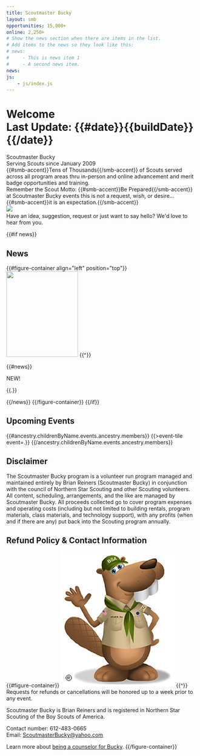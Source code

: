 ```yaml
---
title: Scoutmaster Bucky
layout: smb
opportunities: 15,000+
online: 2,250+
# Show the news section when there are items in the list.
# Add items to the news so they look like this:
# news:
#     - This is news item 1
#     - A second news item.
news:
js:
    - js/index.js
---
```


# <div class="D(f) Jc(spb) Ai(b) Fxd(c)--s"><div>Welcome</div><div class="Fz(0.4em) Fw(n) Tt(n)">Last Update: {{#date}}{{buildDate}}{{/date}}</div></div>

<div class="D(f) Fxd(c)--sm Jc(spa)">
<div>
<div class="C(--themeText) Fw(b) Fz(2em) D(f) Jc(c)">Scoutmaster Bucky</div>
<div class="D(f) Jc(c) Pb(1em)">Serving Scouts since January 2009</div>

<div class="Maw(450px) Ta(c) Mx(a)">{{#smb-accent}}Tens of Thousands{{/smb-accent}} of Scouts served across all program areas thru in-person and online advancement and merit badge opportunities and training.</div>

<div class="Ta(c) Mt(1em)">Remember the Scout Motto: {{#smb-accent}}Be Prepared{{/smb-accent}}</div>

<div class="Ta(c)">at Scoutmaster Bucky events this is not a request, wish, or desire…</div>

<div class="Ta(c)">{{#smb-accent}}it is an expectation.{{/smb-accent}}</div>
</div>
<div class="D(f) Ai(c) Fxd(c) Maw(30%)--l Maw(25%)--_sml">
<a class="D(f) Jc(c)" href="mailto:ScoutmasterBucky@yahoo.com?subject=Contact Us Home Page Inquiry"><img src="/images/contact-us.png" class="W(80%)--_sm W(35%)--m W(60%)--s H(a)"></a>
<div class="Pt(0.4em)">Have an idea, suggestion, request or just want to say hello? We'd love to hear from you.</div>
</div>
</div>

{{#if news}}

## News

{{#figure-container align="left" position="top"}}
<img src="{{@root.rootPath}}images/bucky-with-newspaper.jpg" class="W(100%) H(a)" width="189" height="225" />
{{^}}

{{#news}}

<div class="D(f)">
<div class="D(f) C(red) Fw(b) Px(8px)">NEW!</div>
<div>

{{.}}

</div>
</div>
{{/news}}
{{/figure-container}}
{{/if}}

## Upcoming Events

<div class="D(f) Fxw(w) Jc(sb) Ai(fs) Ta(in)">
{{#ancestry.childrenByName.events.ancestry.members}}
{{>event-tile event=.}}
{{/ancestry.childrenByName.events.ancestry.members}}
</div>

## Disclaimer

The Scoutmaster Bucky program is a volunteer run program managed and maintained entirely by Brian Reiners (Scoutmaster Bucky) in conjunction with the council of Northern Star Scouting and other Scouting volunteers. All content, scheduling, arrangements, and the like are managed by Scoutmaster Bucky. All proceeds collected go to cover program expenses and operating costs (including but not limited to building rentals, program materials, class materials, and technology support), with any profits (when and if there are any) put back into the Scouting program annually.

## Refund Policy & Contact Information

{{#figure-container}}
<img src="images/bucky-waving.jpg" alt="Bucky Waving" class="W(100%) H(a)"/>
{{^}}
Requests for refunds or cancellations will be honored up to a week prior to any event.

Scoutmaster Bucky is Brian Reiners and is registered in Northern Star Scouting of the Boy Scouts of America.

Contact number: 612-483-0665<br />
Email: <a href="mailto:ScoutmasterBucky@yahoo.com?subject=Home Page Inquiry">ScoutmasterBucky@yahoo.com</a>

Learn more about [being a counselor for Bucky](/counselors/).
{{/figure-container}}
